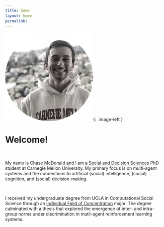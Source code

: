 ```yaml
---
title: home
layout: home
permalink:
---
```


<style type="text/css">
.image-left {
  display: block;
  margin-left: auto;
  margin-right: auto;
  @include media($medium) {
    float: left;
    margin-right: $gutter;
  }
}
</style>



![portrait_circle](/images/portrait_circle_bw.png){: .image-left }


# Welcome!
<br/>

My name is Chase McDonald and I am a [Social and Decision Sciences](https://www.cmu.edu/dietrich/sds/) PhD student at Carnegie Mellon University. My primary focus is on multi-agent systems and the connections to artificial (social) intelligence, (social) cognition, and (social) decision-making.

<br/>

I received my undergraduate degree from UCLA in Computational Social Science through an [Individual Field of Concentration](http://www.honors.ucla.edu/other-programs/design-your-own-major/#) major. The degree culminated with a thesis that explored the emergence of inter- and intra-group norms under discrimination in mutli-agent reinforcement learning systems.  <br/>
